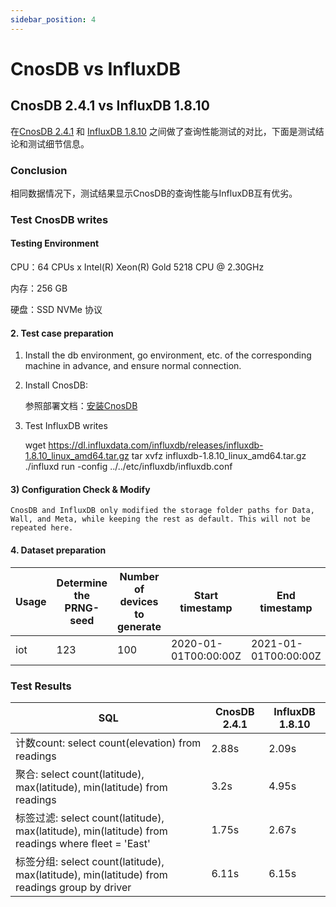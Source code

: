 ```yaml
---
sidebar_position: 4
---
```


# CnosDB vs InfluxDB

## CnosDB 2.4.1 vs InfluxDB 1.8.10

在[CnosDB 2.4.1](https://github.com/cnosdb/cnosdb) 和 [InfluxDB 1.8.10](https://github.com/influxdata/influxdb) 之间做了查询性能测试的对比，下面是测试结论和测试细节信息。

### Conclusion

相同数据情况下，测试结果显示CnosDB的查询性能与InfluxDB互有优劣。

### Test CnosDB writes

#### Testing Environment

CPU：64 CPUs x Intel(R) Xeon(R) Gold 5218 CPU @ 2.30GHz

内存：256 GB

硬盘：SSD NVMe 协议

#### 2. Test case preparation

1. Install the db environment, go environment, etc. of the corresponding machine in advance, and ensure normal connection.

2. Install CnosDB:

   参照部署文档：[安装CnosDB](../start/install.md)

3. Test InfluxDB writes

   wget https://dl.influxdata.com/influxdb/releases/influxdb-1.8.10_linux_amd64.tar.gz
   tar xvfz influxdb-1.8.10_linux_amd64.tar.gz
   ./influxd run -config ../../etc/influxdb/influxdb.conf

#### 3) Configuration Check & Modify

```
CnosDB and InfluxDB only modified the storage folder paths for Data, Wall, and Meta, while keeping the rest as default. This will not be repeated here.
```

#### 4. Dataset preparation

| Usage | Determine the PRNG-seed | Number of devices to generate | Start timestamp                                      | End timestamp                                        | Interval between readings per device | Target database | Data Size | Rows        |
| ----- | ----------------------- | ----------------------------- | ---------------------------------------------------- | ---------------------------------------------------- | ------------------------------------ | --------------- | --------- | ----------- |
| iot   | 123                     | 100                           | 2020-01-01T00:00:00Z | 2021-01-01T00:00:00Z | 6.3s                 | CnosDB/InfluxDB | 201G      | 450,721,871 |

### Test Results

| SQL                                                                                                                                                                    | CnosDB 2.4.1 | InfluxDB 1.8.10 |
| ---------------------------------------------------------------------------------------------------------------------------------------------------------------------- | -------------------------------------------- | ----------------------------------------------- |
| 计数count: select count(elevation) from readings                                                                                      | 2.88s                        | 2.09s                           |
| 聚合: select count(latitude), max(latitude), min(latitude) from readings                        | 3.2s                         | 4.95s                           |
| 标签过滤: select count(latitude), max(latitude), min(latitude) from readings where fleet = 'East' | 1.75s                        | 2.67s                           |
| 标签分组: select count(latitude), max(latitude), min(latitude)  from readings group by driver     | 6.11s                        | 6.15s                           |
